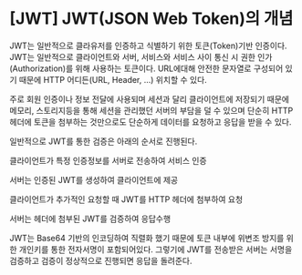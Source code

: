 # [JWT] JWT(JSON Web Token)의 개념
JWT는 일반적으로 클라유저를 인증하고 식별하기 위한 토큰(Token)기반 인증이다. JWT는 일반적으로 클라이언트와 서버, 서비스와 서비스 사이 통신 시 권한 인가(Authorization)를 위해 사용하는 토큰이다. URL에대해 안전한 문자열로 구성되어 있기 때문에 HTTP 어디든(URL, Header, ...) 위치할 수 있다.

주로 회원 인증이나 정보 전달에 사용되며 세션과 달리 클라이언트에 저장되기 때문에 메모리, 스토리지등을 통해 세션을 관리했던 서버의 부담을 덜 수 있으며 단순히 HTTP 헤더에 토큰을 첨부하는 것만으로도 단순하게 데이터를 요청하고 응답을 받을 수 있다. 

일반적으로 JWT를 통한 검증은 아래의 순서로 진행된다. 

클라이언트가 특정 인증정보를 서버로 전송하여 서비스 인증 

서버는 인증된 JWT를 생성하여 클라이언트에 제공

클라이언트가 추가적인 요청할 때 JWT를 HTTP 헤더에 첨부하여 요청

서버는 헤더에 첨부된 JWT를 검증하여 응답수행

JWT는 Base64 기반의 인코딩하여 직렬화 했기 때문에 토큰 내부에 위변조 방지를 위한 개인키를 통한 전자서명이 포함되어있다. 그렇기에 JWT를 전송받은 서버는 서명을 검증하고 검증이 정상적으로 진행되면 응답을 돌려준다.